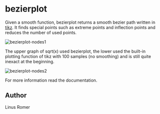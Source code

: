 # bezierplot
Given a smooth function, bezierplot returns a smooth bezier path written in [tikz](https://www.ctan.org/pkg/pgf). It finds special
points such as extreme points and inflection points and reduces the number of used points.

![bezierplot-nodes1](https://user-images.githubusercontent.com/11213578/37959146-bc034794-31b2-11e8-8f90-5726c42cf6c9.png)

The upper graph of sqrt(x) used bezierplot, the lower used the built-in
plotting function of tikz with 100 samples (no smoothing) and is still
quite inexact at the beginning.

![bezierplot-nodes2](https://user-images.githubusercontent.com/11213578/37959147-bc2429fa-31b2-11e8-82ae-a988700cd7f0.png)

For more information read the documentation.

## Author

Linus Romer
